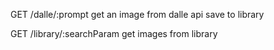 GET /dalle/:prompt
  get an image from dalle api
  save to library
  
GET /library/:searchParam
  get images from library
